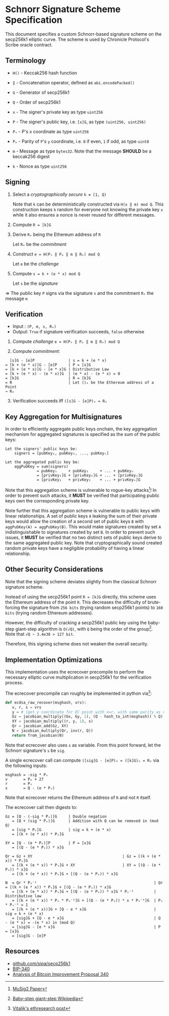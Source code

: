 # Schnorr Signature Scheme Specification

This document specifies a custom Schnorr-based signature scheme on the secp256k1
elliptic curve. The scheme is used by Chronicle Protocol's Scribe oracle contract.

## Terminology

* `H()` - Keccak256 hash function
* `‖`   - Concatenation operator, defined as `abi.encodePacked()`

* `G` - Generator of secp256k1
* `Q` - Order of secp256k1

* `x`  - The signer's private key as type `uint256`
* `P`  - The signer's public key, i.e. `[x]G`, as type `(uint256, uint256)`
* `Pₓ` - P's x coordinate as type `uint256`
* `Pₚ` - Parity of `P`'s `y` coordinate, i.e. `0` if even, `1` if odd, as type `uint8`

* `m` - Message as type `bytes32`. Note that the message **SHOULD** be a keccak256 digest
* `k` - Nonce as type `uint256`


## Signing

1. Select a _cryptographically secure_ `k ∊ [1, Q)`

   Note that `k` can be deterministically constructed via `H(x ‖ m) mod Q`.
   This construction keeps `k` random for everyone not knowing the private key
   `x` while it also ensures a nonce is never reused for different messages.

2. Compute `R = [k]G`

3. Derive `Rₑ` being the Ethereum address of `R`

   Let `Rₑ` be the _commitment_

4. Construct `e = H(Pₓ ‖ Pₚ ‖ m ‖ Rₑ) mod Q`

   Let `e` be the _challenge_

5. Compute `s = k + (e * x) mod Q`

   Let `s` be the _signature_

=> The public key `P` signs via the signature `s` and the commitment `Rₑ` the
   message `m`


## Verification

- Input : `(P, m, s, Rₑ)`
- Output: `True` if signature verification succeeds, `false` otherwise

1. Compute _challenge_ `e = H(Pₓ ‖ Pₚ ‖ m ‖ Rₑ) mod Q`

2. Compute _commitment_:
```
  [s]G - [e]P               | s = k + (e * x)
= [k + (e * x)]G - [e]P     | P = [x]G
= [k + (e * x)]G - [e * x]G | Distributive Law
= [k + (e * x) - (e * x)]G  | (e * x) - (e * x) = 0
= [k]G                      | R = [k]G
= R                         | Let ()ₑ be the Ethereum address of a Point
→ Rₑ
```

3. Verification succeeds iff `([s]G - [e]P)ₑ = Rₑ`


## Key Aggregation for Multisignatures

In order to efficiently aggregate public keys onchain, the key aggregation
mechanism for aggregated signatures is specified as the sum of the public
keys:

```
Let the signers' public keys be:
    signers = [pubKey₁, pubKey₂, ..., pubKeyₙ]

Let the aggregated public key be:
    aggPubKey = sum(signers)
              = pubKey₁     + pubKey₂     + ... + pubKeyₙ
              = [privKey₁]G + [privKey₂]G + ... + [privKeyₙ]G
              = [privKey₁   + privKey₂    + ... + privKeyₙ]G
```

Note that this aggregation scheme is vulnerable to rogue-key attacks[^musig2-paper]!
In order to prevent such attacks, it **MUST** be verified that participating
public keys own the corresponding private key.

Note further that this aggregation scheme is vulnerable to public keys with
linear relationships. A set of public keys `A` leaking the sum of their private
keys would allow the creation of a second set of public keys `B` with
`aggPubKey(A) = aggPubKey(B)`. This would make signatures created by set `A`
indistinguishable to signatures created by set `B`.
In order to prevent such issues, it **MUST** be verified that no two distinct
sets of public keys derive to the same aggregated public key. Note that
cryptographically sound created random private keys have a negligible
probability of having a linear relationship.


## Other Security Considerations

Note that the signing scheme deviates slightly from the classical Schnorr
signature scheme.

Instead of using the secp256k1 point `R = [k]G` directly, this scheme uses the
Ethereum address of the point `R`. This decreases the difficulty of
brute-forcing the signature from `256 bits` (trying random secp256k1 points)
to `160 bits` (trying random Ethereum addresses).

However, the difficulty of cracking a secp256k1 public key using the
baby-step giant-step algorithm is `O(√Q)`, with `Q` being the order of the group[^baby-step-giant-step-wikipedia].
Note that `√Q ~ 3.4e38 > 127 bit`.

Therefore, this signing scheme does not weaken the overall security.


## Implementation Optimizations

This implementation uses the ecrecover precompile to perform the necessary
elliptic curve multiplication in secp256k1 for the verification process.

The ecrecover precompile can roughly be implemented in python via[^vitalik-ethresearch-post]:
```python
def ecdsa_raw_recover(msghash, vrs):
   v, r, s = vrs
   y = # (get y coordinate for EC point with x=r, with same parity as v)
   Gz = jacobian_multiply((Gx, Gy, 1), (Q - hash_to_int(msghash)) % Q)
   XY = jacobian_multiply((r, y, 1), s)
   Qr = jacobian_add(Gz, XY)
   N = jacobian_multiply(Qr, inv(r, Q))
   return from_jacobian(N)
```

Note that ecrecover also uses `s` as variable. From this point forward, let
the Schnorr signature's `s` be `sig`.

A single ecrecover call can compute `([sig]G - [e]P)ₑ = ([k]G)ₑ = Rₑ` via the
following inputs:
```
msghash = -sig * Pₓ
v       = Pₚ + 27
r       = Pₓ
s       = Q - (e * Pₓ)
```

Note that ecrecover returns the Ethereum address of `R` and not `R` itself.

The ecrecover call then digests to:
```
Gz = [Q - (-sig * Pₓ)]G     | Double negation
   = [Q + (sig * Pₓ)]G      | Addition with Q can be removed in (mod Q)
   = [sig * Pₓ]G            | sig = k + (e * x)
   = [(k + (e * x)) * Pₓ]G

XY = [Q - (e * Pₓ)]P        | P = [x]G
   = [(Q - (e * Pₓ)) * x]G

Qr = Gz + XY                                        | Gz = [(k + (e * x)) * Pₓ]G
   = [(k + (e * x)) * Pₓ]G + XY                     | XY = [(Q - (e * Pₓ)) * x]G
   = [(k + (e * x)) * Pₓ]G + [(Q - (e * Pₓ)) * x]G

N  = Qr * Pₓ⁻¹                                                    | Qr = [(k + (e * x)) * Pₓ]G + [(Q - (e * Pₓ)) * x]G
   = [(k + (e * x)) * Pₓ]G + [(Q - (e * Pₓ)) * x]G * Pₓ⁻¹         | Distributive law
   = [(k + (e * x)) * Pₓ * Pₓ⁻¹]G + [(Q - (e * Pₓ)) * x * Pₓ⁻¹]G  | Pₓ * Pₓ⁻¹ = 1
   = [(k + (e * x))]G + [Q - e * x]G                              | sig = k + (e * x)
   = [sig]G + [Q - e * x]G                                        | Q - (e * x) = -(e * x) in (mod Q)
   = [sig]G - [e * x]G                                            | P = [x]G
   = [sig]G - [e]P
```


## Resources

- [github.com/sipa/secp256k1](https://github.com/sipa/secp256k1/blob/968e2f415a5e764d159ee03e95815ea11460854e/src/modules/schnorr/schnorr.md)
- [BIP-340](https://github.com/bitcoin/bips/blob/master/bip-0340.mediawiki)
- [Analysis of Bitcoin Improvement Proposal 340](https://courses.csail.mit.edu/6.857/2020/projects/4-Elbahrawy-Lovejoy-Ouyang-Perez.pdf)

[^musig2-paper]:[MuSig2 Paper](https://eprint.iacr.org/2020/1261.pdf)
[^baby-step-giant-step-wikipedia]:[Baby-step giant-step Wikipedia](https://en.wikipedia.org/wiki/Baby-step_giant-step)
[^vitalik-ethresearch-post]:[Vitalik's ethresearch post](https://ethresear.ch/t/you-can-kinda-abuse-ecrecover-to-do-ecmul-in-secp256k1-today/2384)
